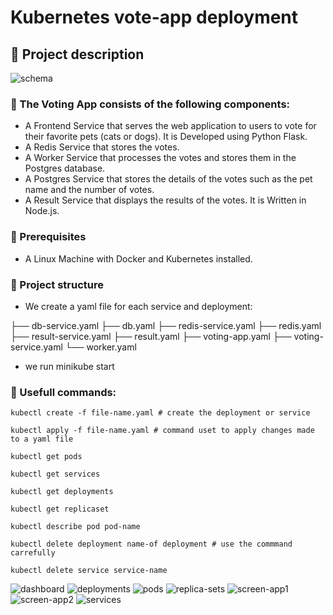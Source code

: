 # Kubernetes vote-app deployment

## :scroll: Project description

![schema](~img/schema.jpg)


### :pushpin: The Voting App consists of the following components: 

- A Frontend Service that serves the web application to users to vote for their favorite pets (cats or dogs). It is Developed using Python Flask.
- A Redis Service that stores the votes.
- A Worker Service that processes the votes and stores them in the Postgres database.
- A Postgres Service that stores the details of the votes such as the pet name and the number of votes.
- A Result Service that displays the results of the votes. It is Written in Node.js.

### :pushpin: Prerequisites

- A Linux Machine with Docker and Kubernetes installed.


### :pushpin: Project structure

- We create a yaml file for each service and deployment:

├── db-service.yaml
├── db.yaml
├── redis-service.yaml
├── redis.yaml
├── result-service.yaml
├── result.yaml
├── voting-app.yaml
├── voting-service.yaml
└── worker.yaml


- we run minikube start

### :pushpin: Usefull commands:

```
kubectl create -f file-name.yaml # create the deployment or service
```
```
kubectl apply -f file-name.yaml # command uset to apply changes made to a yaml file
```

```
kubectl get pods
```
```
kubectl get services
```
```
kubectl get deployments
```
```
kubectl get replicaset
```
```
kubectl describe pod pod-name
```

```
kubectl delete deployment name-of deployment # use the commmand carrefully
```
```
kubectl delete service service-name
```

![dashboard](https://github.com/PopFlaviuCiprian/salary_calculator/assets/117381350/594326a4-13a3-4a91-a7ec-aa89b90ec7d5)
![deployments](https://github.com/PopFlaviuCiprian/salary_calculator/assets/117381350/6d57fbd1-076d-4b4c-91e8-c59a2cca123a)
![pods](https://github.com/PopFlaviuCiprian/salary_calculator/assets/117381350/2276b61b-59f6-4790-aa37-33c56a47bf69)
![replica-sets](https://github.com/PopFlaviuCiprian/salary_calculator/assets/117381350/a3096dad-23dc-4b24-b3c3-0a6f206bae8b)
![screen-app1](https://github.com/PopFlaviuCiprian/salary_calculator/assets/117381350/fc389f90-a950-40ce-97e1-8342842ea5fb)
![screen-app2](https://github.com/PopFlaviuCiprian/salary_calculator/assets/117381350/f40833ab-82c9-4c50-961f-7f9a91e3da91)
![services](https://github.com/PopFlaviuCiprian/salary_calculator/assets/117381350/df4c0a2b-731d-4da9-b64d-0a61d6d672e0)
